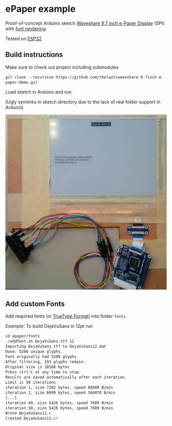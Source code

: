 # ePaper example

Proof-of-concept Arduino sketch [Waveshare 9.7 inch e-Paper Display](https://www.waveshare.com/9.7inch-e-paper-hat.htm) (SPI) with [font rendering](https://github.com/mcufont/mcufont).

Tested on [ESP32](https://www.espressif.com/en/products/hardware/esp32/overview).


## Build instructions

Make sure to check out project including submodules

    git clone --recursive https://github.com/thelazt/waveshare-9.7inch-e-paper-demo.git

Load sketch in Arduino and run.

(Ugly symlinks in sketch directory due to the lack of real folder support in Arduino)

![Demo setup](demo.jpg)

## Add custom Fonts

Add required fonts (in [TrueType Format](https://en.wikipedia.org/wiki/TTF)) into folder `fonts`.

*Example:* To build DejaVuSans in 12pt run

    cd epaper/fonts
    ./addfont.sh DejaVuSans.ttf 12
    Importing DejaVuSans.ttf to DejaVuSans12.dat
    Done: 5208 unique glyphs.
    Font originally had 5208 glyphs.
    After filtering, 193 glyphs remain.
    Original size is 10168 bytes
    Press ctrl-C at any time to stop.
    Results are saved automatically after each iteration.
    Limit is 50 iterations
    iteration 1, size 7202 bytes, speed 88980 B/min
    iteration 2, size 6699 bytes, speed 104070 B/min
    [...]
    iteration 49, size 5426 bytes, speed 7689 B/min
    iteration 50, size 5426 bytes, speed 7689 B/min
    Wrote DejaVuSans12.c
    Created DejaVuSans12.c!

